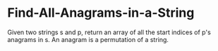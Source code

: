# Find-All-Anagrams-in-a-String
Given two strings s and p, return an array of all the start indices of p's anagrams in s. An anagram is a permutation of a string.
